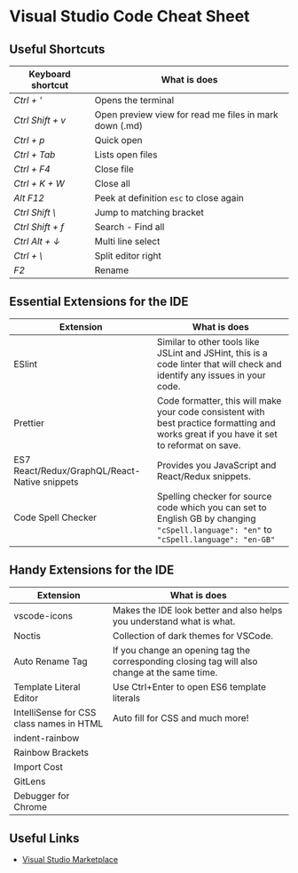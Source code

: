 # Visual Studio Code Cheat Sheet

## Useful Shortcuts

| Keyboard shortcut    | What is does                                           |
| -------------------- | ------------------------------------------------------ |
| _Ctrl + '_           | Opens the terminal                                     |
| _Ctrl Shift + v_     | Open preview view for read me files in mark down (.md) |
| _Ctrl + p_           | Quick open                                             |
| _Ctrl + Tab_         | Lists open files                                       |
| _Ctrl + F4_          | Close file                                             |
| _Ctrl + K + W_       | Close all                                              |
| _Alt F12_            | Peek at definition `esc` to close again                |
| _Ctrl Shift \\_      | Jump to matching bracket                               |
| _Ctrl Shift + f_     | Search - Find all                                      |
| _Ctrl Alt + &#8595;_ | Multi line select                                      |
| _Ctrl + \\_          | Split editor right                                     |
| _F2_                 | Rename                                                 |

## Essential Extensions for the IDE

| Extension                                     | What is does                                                                                                                              |
| --------------------------------------------- | ----------------------------------------------------------------------------------------------------------------------------------------- |
| ESlint                                        | Similar to other tools like JSLint and JSHint, this is a code linter that will check and identify any issues in your code.                |
| Prettier                                      | Code formatter, this will make your code consistent with best practice formatting and works great if you have it set to reformat on save. |
| ES7 React/Redux/GraphQL/React-Native snippets | Provides you JavaScript and React/Redux snippets.                                                                                         |
| Code Spell Checker                            | Spelling checker for source code which you can set to English GB by changing `"cSpell.language": "en"` to `"cSpell.language": "en-GB"`    |

## Handy Extensions for the IDE

| Extension                                | What is does                                                                                  |
| ---------------------------------------- | --------------------------------------------------------------------------------------------- |
| vscode-icons                             | Makes the IDE look better and also helps you understand what is what.                         |
| Noctis                                   | Collection of dark themes for VSCode.                                                         |
| Auto Rename Tag                          | If you change an opening tag the corresponding closing tag will also change at the same time. |
| Template Literal Editor                  | Use Ctrl+Enter to open ES6 template literals                                                  |
| IntelliSense for CSS class names in HTML | Auto fill for CSS and much more!                                                              |
| indent-rainbow                           |                                                                                               |
| Rainbow Brackets                         |                                                                                               |
| Import Cost                              |                                                                                               |
| GitLens                                  |                                                                                               |
| Debugger for Chrome                      |                                                                                               |

## Useful Links

- [Visual Studio Marketplace](https://marketplace.visualstudio.com/)

